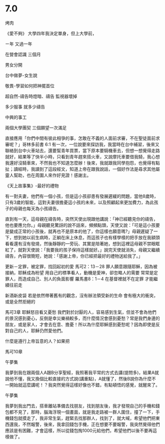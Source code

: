 # 7.0


烤肉

《愛不夠》
大學四年我決定單身，但上大學前，

ㄧ年 又過一年

在營會認識 三個月

男女分開

台中做夢-女生說

敬畏-學習如何把神擺首位

超自然-禱告時燈暗、禱告 監視器壞掉

多少服事 就多少禱告

中興的事工

兩個大學團契  三個願望一次滿足

直接應用「你們中間有彼此相爭的事，怎敢在不義的人面前求審，不在聖徒面前求審呢？」哥林多前書‬ ‭6:1‬
有一次，一位說要來探訪我，我當時在台中補習，後來又聯絡到台中火車站去，還要幫青年買票，當下原本要騎機車去，但想一想覺得走路就好，結果等了快半小時，只看到青年趕來搭火車，又說摩托車要借我騎，我心想我還好沒騎車來，不然我也不知道怎麼辦！後來，我就跟我同學抱怨，也覺得有點扯；讀經時，我讀到了這段經文，知道上帝在跟我說話，一個好作法是尋求其他屬靈人幫助，也在周圍人來作好見證！感謝主。

《天上故事集》-最好的禮物

有一對夫妻，他們有一個小孩，但是這小孩卻患有發展遲緩的問題，當他8歲時，只有3歲的智能，這對夫妻很擔憂這小孩的未來，以及照顧起來更加費力，為此孩子的母親也每天為小孩禱告。

直到有一天，這母親在禱告時，突然天使出現跟他講說：「神已經聽見你的禱告，他也要應允你。」母親聽見驚訝的說不話來，頻頻點頭，天使又說：「可是這小孩要是變成正常的小孩後，就再也不是原本的他了，你這樣也願意嗎?」母親遲疑了一下，想到她以前生病時，正躺在床上休息，而這孩子也有樣學樣的把手放在我額頭看看還有沒有發燒，然後靜靜的一旁玩、其實是陪著她，想到這裡這母親不禁眼眶紅了，就對天使說：「我要我的孩子保持這樣就好。」說完天使就消失，母親又繼續禱告，內容很簡短，她說：「感謝上帝，你已經把最好的禮物送給我了。」

更新－定罪，被定罪，找回起初的愛
馬可2：13－28
罪人願意跟隨耶穌，因為被接納，耶穌成為昐望
用自己的標準看人，動機是愛神，卻忽略人的需要
常常是定罪人，而造成自己、別人的負面影響
羅馬書8：1－4
在基督裡就不在定罪
才能繼續往前走

新酒新皮袋
若是依然帶著舊有的觀念，沒有辦法領受新的生命
會有極大的衝突，或是全然拒絕的

馬可3章
耶穌怒目看又憂愁
我們對於討厭的人，容易感到生氣，但並不會為他們的景況感到憂心，反倒是幸災樂禍較多，而什麼情況會感到憂愁？常是我們身邊的朋友，或是家人，才會去在意、擔憂！所以為什麼耶穌感到憂愁呢？因為即使是反對自己的人，耶穌仍然愛他們。

什麼是遵行上帝旨意的人？如果把


馬可10章

午夢集

我夢到我在跟兩個人A跟B分享聖經，我照著我平常的方式去講(提問多)，結果A就說他不懂，我又換個比較直接的方式說(講重點)，A就懂了，然後B說你為什麼不一開始就這麼講呢！？我突然覺得這樣好像也不錯，有點頓悟的感覺，就醒來了。

午夢集

我夢到我出門去，搭車離站凖備去找朋友，找到朋友後，我才發現自己的手機和錢包都不見了，那時，腦海浮現一個畫面，就是我走路被一群人圍住，撞了一下，手機錢包就摸走了，我非常生氣，趕緊去找那群人，找到了，就大喊，希望他們把東西還我，不然報警，後來，我拿回錢包手機，正在想要不要報警，我突然覺得他們應該是有困難，才會這樣，所以從錢包掏1000元給他們，希望他們以後不要再這樣做了。
